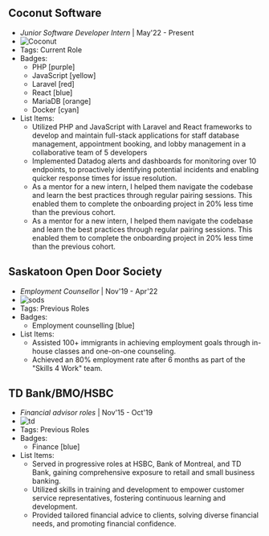 ## Coconut Software
- *Junior Software Developer Intern* | May'22 - Present
- ![Coconut](./assets/Coconut_Software_Coconut_Software.jpg)
- Tags: Current Role
- Badges:
  - PHP [purple]
  - JavaScript [yellow]
  - Laravel [red]
  - React [blue]
  - MariaDB [orange]
  - Docker [cyan]
- List Items:
  - Utilized PHP and JavaScript with Laravel and React frameworks to develop and maintain full-stack applications for staff database management, appointment booking, and lobby management in a collaborative team of 5 developers
  - Implemented Datadog alerts and dashboards for monitoring over 10 endpoints, to proactively identifying potential incidents and enabling quicker response times for issue resolution.
  - As a mentor for a new intern, I helped them navigate the codebase and learn the best practices through regular pairing sessions. This enabled them to complete the onboarding project in 20% less time than the previous cohort.
  - As a mentor for a new intern, I helped them navigate the codebase and learn the best practices through regular pairing sessions. This enabled them to complete the onboarding project in 20% less time than the previous cohort.

## Saskatoon Open Door Society
- *Employment Counsellor* | Nov'19 - Apr'22
- ![sods](./assets/sods.png)
- Tags: Previous Roles
- Badges:
  - Employment counselling [blue]
- List Items:
  - Assisted 100+ immigrants in achieving employment goals through in-house classes and one-on-one counseling.
  - Achieved an 80% employment rate after 6 months as part of the "Skills 4 Work" team.

## TD Bank/BMO/HSBC 
- *Financial advisor roles* | Nov'15 - Oct'19
- ![td](./assets/TD.png)
- Tags: Previous Roles
- Badges:
  - Finance [blue]
- List Items:
  - Served in progressive roles at HSBC, Bank of Montreal, and TD Bank, gaining comprehensive exposure to retail and small business banking.
  -	Utilized skills in training and development to empower customer service representatives, fostering continuous learning and development.
  -	Provided tailored financial advice to clients, solving diverse financial needs, and promoting financial confidence.